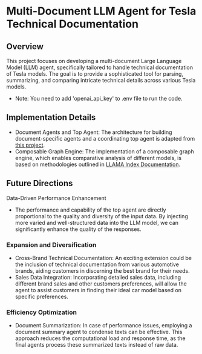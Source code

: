 # Multi-Document LLM Agent for Tesla Technical Documentation
## Overview
This project focuses on developing a multi-document Large Language Model (LLM) agent, specifically tailored to handle technical documentation of Tesla models. 
The goal is to provide a sophisticated tool for parsing, summarizing, and comparing intricate technical details across various Tesla models.
- Note: You need to add 'openai_api_key' to .env file to run the code.

## Implementation Details
- Document Agents and Top Agent: The architecture for building document-specific agents and a coordinating top agent is adapted from [this project](https://github.com/run-llama/create_llama_projects/blob/main/multi-document-agent/README.md).
- Composable Graph Engine: The implementation of a composable graph engine, which enables comparative analysis of different models, is based on methodologies outlined in [LLAMA Index Documentation](https://docs.llamaindex.ai/en/stable/understanding/putting_it_all_together/q_and_a/unified_query.html).

## Future Directions
Data-Driven Performance Enhancement
- The performance and capability of the top agent are directly proportional to the quality and diversity of the input data. 
By injecting more varied and well-structured data into the LLM model, we can significantly enhance the quality of the responses.

### Expansion and Diversification
- Cross-Brand Technical Documentation: An exciting extension could be the inclusion of technical documentation from various automotive brands, aiding customers in discerning the best brand for their needs.
- Sales Data Integration: Incorporating detailed sales data, including different brand sales and other customers preferences, will allow the agent to assist customers in finding their ideal car model based on specific preferences.

### Efficiency Optimization
- Document Summarization: In case of performance issues, employing a document summary agent to condense texts can be effective. This approach reduces the computational load and response time, as the final agents process these summarized texts instead of raw data.
